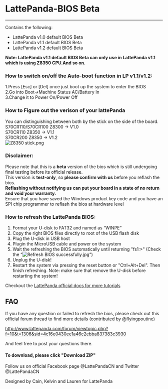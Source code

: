 # LattePanda-BIOS Beta
----------------

Contains the following:

- LattePanda v1.0 default BIOS Beta
- LattePanda v1.1 default BIOS Beta
- LattePanda v1.2 default BIOS Beta

**Note: LattePanda v1.1 default BIOS Beta can only use in LattePanda v1.1 which is using Z8350 CPU.And so on.**     
  
  
### How to switch on/off the Auto-boot function in LP v1.1/v1.2:
1.Press [Esc] or [Del] once just boot up the system to enter the BIOS  
2.Go into Boot->Machine Status AC/Battery In  
3.Change it to Power On/Power Off
  
  
### How to Figure out the verison of your lattePanda
You can distinguishing between both by the stick on the side of the board.  
S70CR110/S70CR100 Z8300 -> V1.0    
S70CR110 Z8350 -> V1.1   
S70CR200 Z8350 -> V1.2  
![Z8350 stick.png](http://www.lattepanda.com/wp-content/uploads/2017/06/QQ图片20170608174921.png)




### Disclaimer:   

Please note that this is a **beta** version of the bios which is still undergoing final testing before its official release.  
This version is **test-only**, so **please confirm with us** before you reflash the bios.  
**Reflashing without notifying us can put your board in a state of no return and void your warranty.**  
Ensure that you have saved the Windows product key code and you have an SPI chip programmer to reflash the bios at hardware level


### How to refresh the LattePanda BIOS:

1. Format your U-disk to FAT32 and named as “WINPE”
2. Copy the right BIOS files directly to root of the USB flash disk
3. Plug the U-disk in USB host
4. Plugin the MicroUSB cable and power on the system
5. Wait the refreshing the BIOS automatically until returning "fs1:\>" (Check the “![Refresh BIOS successfully.jpg](http://www.lattepanda.com/wp-content/uploads/2016/04/Refresh-BIOS-successfully.jpg)”)
6. Unplug the U-disk!
7. Restart the system via pressing the reset button or "Ctrl+Alt+Del". Then finish refreshing.
  Note: make sure that remove the U-disk before restarting the system!

Checkout the [LattePanda official docs for more tutorials](http://www.lattepanda.com/docs) 

## FAQ

If you have any question or failed to refresh the bios, please check out this official forum thread to find more details (contributed by @flyingpoutine)

http://www.lattepanda.com/forum/viewtopic.php?f=10&t=1306&sid=4c16e0430ee1a46c2ebba837383c3930

And feel free to post your questions there. 



#### To download, please click "Download ZIP"

Follow us on official Facebook page @LattePandaCN and Twitter @LattePandaCN

Designed by Cain, Kelvin and Lauren for LattePanda
